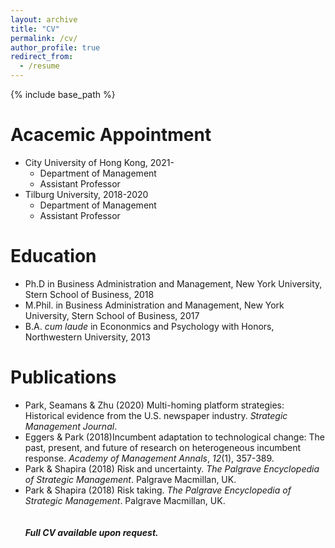 ```yaml
---
layout: archive
title: "CV"
permalink: /cv/
author_profile: true
redirect_from:
  - /resume
---
```


{% include base_path %}

# Acacemic Appointment
* City University of Hong Kong, 2021-
  * Department of Management
  * Assistant Professor
* Tilburg University, 2018-2020
  * Department of Management
  * Assistant Professor

# Education
* Ph.D in Business Administration and Management, New York University, Stern School of Business, 2018
* M.Phil. in Business Administration and Management, New York University, Stern School of Business, 2017
* B.A. *cum laude* in Econonmics and Psychology with Honors, Northwestern University, 2013

# Publications
* Park, Seamans & Zhu (2020) Multi-homing platform strategies: Historical evidence from the U.S. newspaper industry. *Strategic Management Journal*.
* Eggers & Park (2018)Incumbent adaptation to technological change: The past, present, and future of research on heterogeneous incumbent response. *Academy of Management Annals*, *12*(1), 357-389.
* Park & Shapira (2018) Risk and uncertainty. *The Palgrave Encyclopedia of Strategic Management*. Palgrave Macmillan, UK.
* Park & Shapira (2018) Risk taking. *The Palgrave Encyclopedia of Strategic Management*. Palgrave Macmillan, UK.
\
\
\
***Full CV available upon request.***
